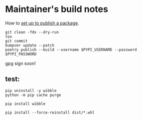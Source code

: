 # Maintainer's build notes

How to [set up to publish a package](https://towardsdatascience.com/how-to-publish-a-python-package-to-pypi-using-poetry-aa804533fc6f).

```
git clean -fdx --dry-run
tox
git commit 
bumpver update --patch
poetry publish --build --username $PYPI_USERNAME --password $PYPI_PASSWORD
```

gpg sign soon!

## test:
```
pip uninstall -y wibble
python -m pip cache purge

pip install wibble

pip install --force-reinstall dist/*.whl
```
